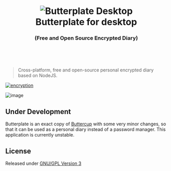 <h1 align="center">
  <br/>
  <img src="https://user-images.githubusercontent.com/23455413/32366991-83e753be-c0a6-11e7-806b-9e2226997b09.png" alt="Butterplate Desktop">
  <br>
  Butterplate for desktop
</h1>
 <h3 align="center"> (Free and Open Source Encrypted Diary)</h3>
  <br/>
  <br/>
  <br/>


> Cross-platform, free and open-source personal encrypted diary based on NodeJS.

 [![encryption](https://img.shields.io/badge/Encryption-AES%20256%20CBC-red.svg)](https://tools.ietf.org/html/rfc3602)

![image](https://user-images.githubusercontent.com/23455413/32187011-b2d67180-bdc9-11e7-8cf1-3ee7c6a27df3.png)

## Under Development

Butterplate is an exact copy of [Buttercup](https://buttercup.pw) with some very minor changes, so that it can be used as a personal diary instead of a password manager.
This application is currently unstable.

## License

Released under [GNU/GPL Version 3](LICENSE)
